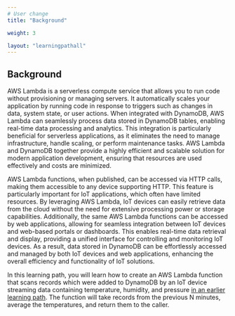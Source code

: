 ```yaml
---
# User change
title: "Background"

weight: 3

layout: "learningpathall"
---
```


## Background
AWS Lambda is a serverless compute service that allows you to run code without provisioning or managing servers. It automatically scales your application by running code in response to triggers such as changes in data, system state, or user actions. When integrated with DynamoDB, AWS Lambda can seamlessly process data stored in DynamoDB tables, enabling real-time data processing and analytics. This integration is particularly beneficial for serverless applications, as it eliminates the need to manage infrastructure, handle scaling, or perform maintenance tasks. AWS Lambda and DynamoDB together provide a highly efficient and scalable solution for modern application development, ensuring that resources are used effectively and costs are minimized.

AWS Lambda functions, when published, can be accessed via HTTP calls, making them accessible to any device supporting HTTP. This feature is particularly important for IoT applications, which often have limited resources. By leveraging AWS Lambda, IoT devices can easily retrieve data from the cloud without the need for extensive processing power or storage capabilities. Additionally, the same AWS Lambda functions can be accessed by web applications, allowing for seamless integration between IoT devices and web-based portals or dashboards. This enables real-time data retrieval and display, providing a unified interface for controlling and monitoring IoT devices. As a result, data stored in DynamoDB can be effortlessly accessed and managed by both IoT devices and web applications, enhancing the overall efficiency and functionality of IoT solutions.

In this learning path, you will learn how to create an AWS Lambda function that scans records which were added to DynamoDB by an IoT device streaming data containing temperature, humidity, and pressure [in an earlier learning path](/learning-paths/laptops-and-desktops/win_aws_iot/). The function will take records from the previous N minutes, average the temperatures, and return them to the caller.
